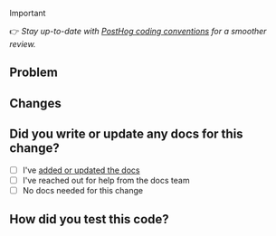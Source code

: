 > [!IMPORTANT]
> 👉 _Stay up-to-date with [PostHog coding conventions](https://posthog.com/docs/contribute/coding-conventions) for a smoother review._

## Problem

<!-- Who are we building for, what are their needs, why is this important? -->

<!-- Does this fix an issue? Uncomment the line below with the issue ID to automatically close it when merged -->
<!-- Closes #ISSUE_ID -->

## Changes

<!-- If there are frontend changes, please include screenshots. -->
<!-- If a reference design was involved, include a link to the relevant Figma frame! -->

## Did you write or update any docs for this change?

<!-- Engineers are responsible for doing the first pass at documenting their features and/or code.  -->

- [ ] I've [added or updated the docs](https://posthog.com/handbook/engineering/writing-docs)
- [ ] I've reached out for help from the docs team
- [ ] No docs needed for this change

## How did you test this code?

<!-- Briefly describe the steps you took. -->
<!-- Include automated tests if possible, otherwise describe the manual testing routine. -->
